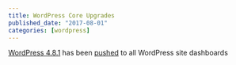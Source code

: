 ```yaml
---
title: WordPress Core Upgrades
published_date: "2017-08-01"
categories: [wordpress]
---
```

[WordPress 4.8.1](https://codex.wordpress.org/Version_4.8.1) has been [pushed](https://github.com/pantheon-systems/WordPress/pull/130) to all WordPress site dashboards
